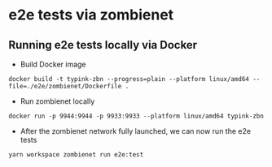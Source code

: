 # e2e tests via zombienet

## Running e2e tests locally via Docker

- Build Docker image

```shell
docker build -t typink-zbn --progress=plain --platform linux/amd64 --file=./e2e/zombienet/Dockerfile .
```

- Run zombienet locally

```shell
docker run -p 9944:9944 -p 9933:9933 --platform linux/amd64 typink-zbn
```

- After the zombienet network fully launched, we can now run the e2e tests

```shell
yarn workspace zombienet run e2e:test
```
